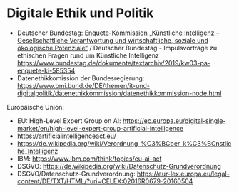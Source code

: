# Digitale Ethik und Politik

* Deutscher Bundestag: [Enquete-Kommission „Künstliche Intelligenz – Gesellschaftliche Verantwortung und wirtschaftliche, soziale und ökologische Potenziale“](https://www.bundestag.de/ausschuesse/weitere_gremien/enquete_ki) / Deutscher Bundestag - Impulsvorträge zu ethischen Fragen rund um Künst­liche Intelli­genz https://www.bundestag.de/dokumente/textarchiv/2019/kw03-pa-enquete-ki-585354
* Datenethikkomission der Bundesregierung: https://www.bmi.bund.de/DE/themen/it-und-digitalpolitik/datenethikkommission/datenethikkommission-node.html

Europäische Union:
- EU: High-Level Expert Group on AI: https://ec.europa.eu/digital-single-market/en/high-level-expert-group-artificial-intelligence
- https://artificialintelligenceact.eu/
- https://de.wikipedia.org/wiki/Verordnung_%C3%BCber_k%C3%BCnstliche_Intelligenz
- IBM: https://www.ibm.com/think/topics/eu-ai-act
- DSGVO: https://de.wikipedia.org/wiki/Datenschutz-Grundverordnung
- DSGVO/Datenschutz-Grundverordnung: https://eur-lex.europa.eu/legal-content/DE/TXT/HTML/?uri=CELEX:02016R0679-20160504